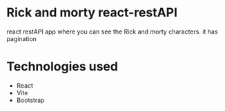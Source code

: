 # Rick and morty react-restAPI

react restAPI app where you can see the Rick and morty characters.
it has pagination

# Technologies used

- React
- Vite
- Bootstrap

